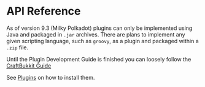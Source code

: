 # API Reference

As of version 9.3 (Milky Polkadot) plugins can only be implemented using Java and packaged in `.jar` archives. There are plans to implement any given scripting language, such as `groovy`, as a plugin and packaged within a `.zip` file.

Until the Plugin Development Guide is finished you can loosely follow the [CraftBukkit Guide](https://forums.bukkit.org/threads/basic-bukkit-plugin-tutorial.1339/)

See [Plugins](../README.md) on how to install them.